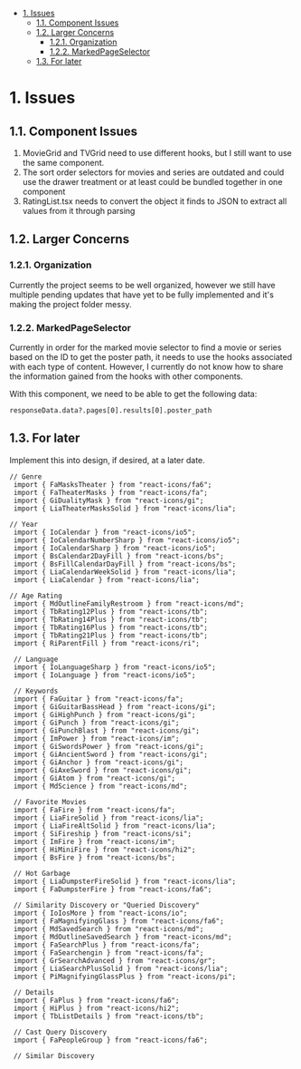 - [1. Issues](#1-issues)
  - [1.1. Component Issues](#11-component-issues)
  - [1.2. Larger Concerns](#12-larger-concerns)
    - [1.2.1. Organization](#121-organization)
    - [1.2.2. MarkedPageSelector](#122-markedpageselector)
  - [1.3. For later](#13-for-later)

# 1. Issues

## 1.1. Component Issues

1. MovieGrid and TVGrid need to use different hooks, but I still want to use the same component.
2. The sort order selectors for movies and series are outdated and could use the drawer treatment or at least could be bundled together in one component
3. RatingList.tsx needs to convert the object it finds to JSON to extract all values from it through parsing

## 1.2. Larger Concerns

### 1.2.1. Organization

Currently the project seems to be well organized, however we still have multiple pending updates that have yet to be fully implemented and it's making the project folder messy.

### 1.2.2. MarkedPageSelector

Currently in order for the marked movie selector to find a movie or series based on the ID to get the poster path, it needs to use the hooks associated with each type of content. However, I currently do not know how to share the information gained from the hooks with other components.

With this component, we need to be able to get the following data:

```
responseData.data?.pages[0].results[0].poster_path
```

## 1.3. For later

Implement this into design, if desired, at a later date.

```
// Genre
 import { FaMasksTheater } from "react-icons/fa6";
 import { FaTheaterMasks } from "react-icons/fa";
 import { GiDualityMask } from "react-icons/gi";
 import { LiaTheaterMasksSolid } from "react-icons/lia";

// Year
 import { IoCalendar } from "react-icons/io5";
 import { IoCalendarNumberSharp } from "react-icons/io5";
 import { IoCalendarSharp } from "react-icons/io5";
 import { BsCalendar2DayFill } from "react-icons/bs";
 import { BsFillCalendarDayFill } from "react-icons/bs";
 import { LiaCalendarWeekSolid } from "react-icons/lia";
 import { LiaCalendar } from "react-icons/lia";

// Age Rating
 import { MdOutlineFamilyRestroom } from "react-icons/md";
 import { TbRating12Plus } from "react-icons/tb";
 import { TbRating14Plus } from "react-icons/tb";
 import { TbRating16Plus } from "react-icons/tb";
 import { TbRating21Plus } from "react-icons/tb";
 import { RiParentFill } from "react-icons/ri";

 // Language
 import { IoLanguageSharp } from "react-icons/io5";
 import { IoLanguage } from "react-icons/io5";

 // Keywords
 import { FaGuitar } from "react-icons/fa";
 import { GiGuitarBassHead } from "react-icons/gi";
 import { GiHighPunch } from "react-icons/gi";
 import { GiPunch } from "react-icons/gi";
 import { GiPunchBlast } from "react-icons/gi";
 import { ImPower } from "react-icons/im";
 import { GiSwordsPower } from "react-icons/gi";
 import { GiAncientSword } from "react-icons/gi";
 import { GiAnchor } from "react-icons/gi";
 import { GiAxeSword } from "react-icons/gi";
 import { GiAtom } from "react-icons/gi";
 import { MdScience } from "react-icons/md";

 // Favorite Movies
 import { FaFire } from "react-icons/fa";
 import { LiaFireSolid } from "react-icons/lia";
 import { LiaFireAltSolid } from "react-icons/lia";
 import { SiFireship } from "react-icons/si";
 import { ImFire } from "react-icons/im";
 import { HiMiniFire } from "react-icons/hi2";
 import { BsFire } from "react-icons/bs";

 // Hot Garbage
 import { LiaDumpsterFireSolid } from "react-icons/lia";
 import { FaDumpsterFire } from "react-icons/fa6";

 // Similarity Discovery or "Queried Discovery"
 import { IoIosMore } from "react-icons/io";
 import { FaMagnifyingGlass } from "react-icons/fa6";
 import { MdSavedSearch } from "react-icons/md";
 import { MdOutlineSavedSearch } from "react-icons/md";
 import { FaSearchPlus } from "react-icons/fa";
 import { FaSearchengin } from "react-icons/fa";
 import { GrSearchAdvanced } from "react-icons/gr";
 import { LiaSearchPlusSolid } from "react-icons/lia";
 import { PiMagnifyingGlassPlus } from "react-icons/pi";

 // Details
 import { FaPlus } from "react-icons/fa6";
 import { HiPlus } from "react-icons/hi2";
 import { TbListDetails } from "react-icons/tb";

 // Cast Query Discovery
 import { FaPeopleGroup } from "react-icons/fa6";

 // Similar Discovery
```
